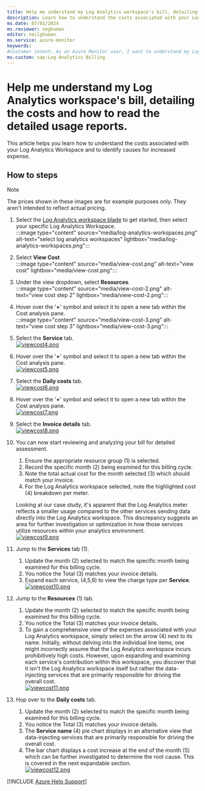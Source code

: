 ```yaml
---
title: Help me understand my Log Analytics workspace's bill, detailing the costs and how to read the detailed usage reports.
description: Learn how to understand the costs associated with your Log Analytics Workspace and identify causes for increased expense.
ms.date: 07/01/2024
ms.reviewer: neghuman
editor: neilghuman
ms.service: azure-monitor
keywords:
#Customer intent: As an Azure Monitor user, I want to understand my Log Analytics workspace's bill including what's included in the cost and how to read the detailed usage reports.
ms.custom: sap:Log Analytics Billing
---
```

# Help me understand my Log Analytics workspace's bill, detailing the costs and how to read the detailed usage reports.

This article helps you learn how to understand the costs associated with your Log Analytics Workspace and to identify causes for increased expense.

## How to steps

> [!NOTE]
> The prices shown in these images are for example purposes only. They aren't intended to reflect actual pricing.

<!-- Sign into the Azure portal to get started.

1. In the Azure portal, navigate to your Log Analytics resource. -->
1. Select the [Log Analytics workspace blade](button-link:https://portal.azure.com/#browse/Microsoft.OperationalInsights%2Fworkspaces) to get started, then select your specific Log Analytics Workspace.  
:::image type="content" source="media/log-analytics-workspaces.png" alt-text="select log analytics workspaces" lightbox="media/log-analytics-workspaces.png":::

1. Select **View Cost**  
:::image type="content" source="media/view-cost.png" alt-text="view cost" lightbox="media/view-cost.png":::

1. Under the view dropdown, select **Resources**.  
:::image type="content" source="media/view-cost-2.png" alt-text="view cost step 2" lightbox="media/view-cost-2.png":::

1. Hover over the '**+**' symbol and select it to open a new tab within the Cost analysis pane.  
:::image type="content" source="media/view-cost-3.png" alt-text="view cost step 3" lightbox="media/view-cost-3.png":::

1. Select the **Service** tab.  
[![viewcost4.png](https://learn.microsoft.com/azure/azure-monitor/media/self-help/log-analytics/billing/high-res/view-cost-4.png)](https://learn.microsoft.com/azure/azure-monitor/media/self-help/log-analytics/billing/high-res/view-cost-4.png)

1. Hover over the '**+**' symbol and select it to open a new tab within the Cost analysis pane.  
[![viewcost5.png](https://learn.microsoft.com/azure/azure-monitor/media/self-help/log-analytics/billing/high-res/view-cost-5.png)](https://learn.microsoft.com/azure/azure-monitor/media/self-help/log-analytics/billing/high-res/view-cost-5.png)

1. Select the **Daily costs** tab.  
[![viewcost6.png](https://learn.microsoft.com/azure/azure-monitor/media/self-help/log-analytics/billing/high-res/view-cost-6.png)](https://learn.microsoft.com/azure/azure-monitor/media/self-help/log-analytics/billing/high-res/view-cost-6.png)

1. Hover over the '**+**' symbol and select it to open a new tab within the Cost analysis pane.  
[![viewcost7.png](https://learn.microsoft.com/azure/azure-monitor/media/self-help/log-analytics/billing/high-res/view-cost-7.png)](https://learn.microsoft.com/azure/azure-monitor/media/self-help/log-analytics/billing/high-res/view-cost-7.png)

1. Select the **Invoice details** tab.  
[![viewcost8.png](https://learn.microsoft.com/azure/azure-monitor/media/self-help/log-analytics/billing/high-res/view-cost-8.png)](https://learn.microsoft.com/azure/azure-monitor/media/self-help/log-analytics/billing/high-res/view-cost-8.png)

1. You can now start reviewing and analyzing your bill for detailed assessment.  
    1. Ensure the appropriate resource group (1) is selected.
    1. Record the specific month (2) being examined for this billing cycle.
    1. Note the total actual cost for the month selected (3) which should match your invoice.
    1. For the Log Analytics workspace selected, note the highlighted cost (4) breakdown per meter.
    
     Looking at our case study, it's apparent that the Log Analytics meter reflects a smaller usage compared to the other services sending data directly into the Log Analytics workspace. This discrepancy suggests an area for further investigation or optimization in how those services utilize resources within your analytics environment.  
[![viewcost9.png](https://learn.microsoft.com/azure/azure-monitor/media/self-help/log-analytics/billing/high-res/view-cost-9.png)](https://learn.microsoft.com/azure/azure-monitor/media/self-help/log-analytics/billing/high-res/view-cost-9.png)

1. Jump to the **Services** tab (1).
    1. Update the month (2) selected to match the specific month being examined for this billing cycle.  
    1. You notice the Total (3) matches your invoice details.  
    1. Expand each service, (4,5,6) to view the charge type per **Service**.  
[![viewcost10.png](https://learn.microsoft.com/azure/azure-monitor/media/self-help/log-analytics/billing/high-res/view-cost-10.png)](https://learn.microsoft.com/azure/azure-monitor/media/self-help/log-analytics/billing/high-res/view-cost-10.png)

1. Jump to the **Resources** (1) tab.
    1. Update the month (2) selected to match the specific month being examined for this billing cycle. 
    1. You notice the Total (3) matches your invoice details.
    1. To gain a comprehensive view of the expenses associated with your Log Analytics workspace, simply select on the arrow (4) next to its name. Initially, without delving into the individual line items, one might incorrectly assume that the Log Analytics workspace incurs prohibitively high costs. However, upon expanding and examining each service's contribution within this workspace, you discover that it isn't the Log Analytics workspace itself but rather the data-injecting services that are primarily responsible for driving the overall cost.  
[![viewcost11.png](https://learn.microsoft.com/azure/azure-monitor/media/self-help/log-analytics/billing/high-res/view-cost-11.png)](https://learn.microsoft.com/azure/azure-monitor/media/self-help/log-analytics/billing/high-res/view-cost-11.png)

1. Hop over to the **Daily costs** tab.
    1. Update the month (2) selected to match the specific month being examined for this billing cycle. 
    1. You notice the Total (3) matches your invoice details.
    1. The **Service name** (4) pie chart displays in an alternative view that data-injecting services that are primarily responsible for driving the overall cost.
    1. The bar chart displays a cost increase at the end of the month (5) which can be further investigated to determine the root cause. This is covered in the next expandable section.  
[![viewcost12.png](https://learn.microsoft.com/azure/azure-monitor/media/self-help/log-analytics/billing/high-res/view-cost-12.png)](https://learn.microsoft.com/azure/azure-monitor/media/self-help/log-analytics/billing/high-res/view-cost-12.png)

[!INCLUDE [Azure Help Support](../../../../includes/azure-help-support.md)]
